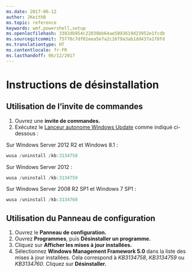 ```yaml
---
ms.date: 2017-06-12
author: JKeithB
ms.topic: reference
keywords: wmf,powershell,setup
ms.openlocfilehash: 3392db954c22030bb64ae5093619d23952e1fcdb
ms.sourcegitcommit: 75f70c7df01eea5e7a2c16f9a3ab1dd437a1f8fd
ms.translationtype: HT
ms.contentlocale: fr-FR
ms.lasthandoff: 06/12/2017
---
```

# <a name="uninstallation-instructions"></a>Instructions de désinstallation

## <a name="using-command-prompt"></a>Utilisation de l’invite de commandes
1.  Ouvrez une **invite de commandes.**
2.  Exécutez le [Lanceur autonome Windows Update](https://support.microsoft.com/en-us/kb/934307) comme indiqué ci-dessous :

Sur Windows Server 2012 R2 et Windows 8.1 :
```powershell
wusa /uninstall /kb:3134758
```
Sur Windows Server 2012 :
```powershell
wusa /uninstall /kb:3134759
```
Sur Windows Server 2008 R2 SP1 et Windows 7 SP1 :
```powershell
wusa /uninstall /kb:3134760
```

## <a name="using-control-panel"></a>Utilisation du Panneau de configuration
1.  Ouvrez le **Panneau de configuration.**
2.  Ouvrez **Programmes**, puis **Désinstaller un programme.**
3.  Cliquez sur **Afficher les mises à jour installées.**
4.  Sélectionnez **Windows Management Framework 5.0** dans la liste des mises à jour installées. Cela correspond à *KB3134758*, *KB3134759* ou *KB3134760*. Cliquez sur **Désinstaller.**

